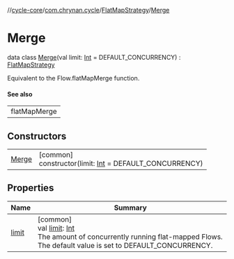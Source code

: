 //[cycle-core](../../../../index.md)/[com.chrynan.cycle](../../index.md)/[FlatMapStrategy](../index.md)/[Merge](index.md)

# Merge

data class [Merge](index.md)(val limit: [Int](https://kotlinlang.org/api/latest/jvm/stdlib/kotlin/-int/index.html) = DEFAULT_CONCURRENCY) : [FlatMapStrategy](../index.md)

Equivalent to the Flow.flatMapMerge function.

#### See also

| |
|---|
| flatMapMerge |

## Constructors

| | |
|---|---|
| [Merge](-merge.md) | [common]<br>constructor(limit: [Int](https://kotlinlang.org/api/latest/jvm/stdlib/kotlin/-int/index.html) = DEFAULT_CONCURRENCY) |

## Properties

| Name | Summary |
|---|---|
| [limit](limit.md) | [common]<br>val [limit](limit.md): [Int](https://kotlinlang.org/api/latest/jvm/stdlib/kotlin/-int/index.html)<br>The amount of concurrently running flat-mapped Flows. The default value is set to DEFAULT_CONCURRENCY. |
